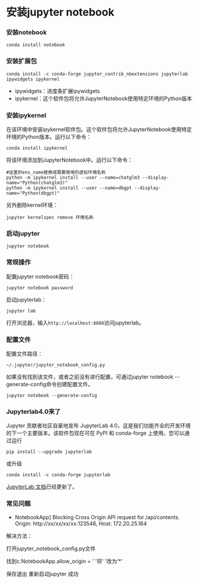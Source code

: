 # 安装jupyter notebook

### 安装notebook
```
conda install notebook
```

### 安装扩展包
```
conda install -c conda-forge jupyter_contrib_nbextensions jupyterlab ipywidgets ipykernel
```

 * ipywidgets：进度条扩展ipywidgets
 * ipykernel：这个软件包将允许JupyterNotebook使用特定环境的Python版本

### 安装ipykernel

在该环境中安装ipykernel软件包。这个软件包将允许JupyterNotebook使用特定环境的Python版本。运行以下命令：

```
conda install ipykernel
```

将该环境添加到JupyterNotebook中。运行以下命令：

```
#这里的env_name替换成需要使用的虚拟环境名称
python -m ipykernel install --user --name=chatglm3 --display-name="Python(chatglm3)"
python -m ipykernel install --user --name=dbgpt --display-name="Python(dbgpt)"
```

另外删除kernel环境：

```
jupyter kernelspec remove 环境名称
```

### 启动jupyter

```
jupyter notebook
```

### 常规操作

配置jupyter notebook密码：

```
jupyter notebook password
```

启动jupyterlab：

```
jupyter lab
```

打开浏览器，输入`http://localhost:8888`访问jupyterlab。

### 配置文件

配置文件路径：
```
~/.jupyter/jupyter_notebook_config.py
```

如果没有找到该文件，或者之前没有进行配置，可通过jupyter notebook --generate-config命令创建配置文件。

```
jupyter notebook --generate-config
```

### Jupyterlab4.0来了

Jupyter 贡献者社区自豪地宣布 JupyterLab 4.0，这是我们功能齐全的开发环境的下一个主要版本。该软件包现在可在 PyPI 和 conda-forge 上使用。您可以通过运行

```
pip install --upgrade jupyterlab
```

或升级

```
conda install -c conda-forge jupyterlab
```

[JupyterLab 文档](https://jupyterlab.readthedocs.io/en/latest/index.html)已经更新了。

### 常见问题

- NotebookApp] Blocking Cross Origin API request for /api/contents. Origin: http://xx/xx/xx/xx:123546, Host: 172.20.25.164

解决方法：

打开jupyter_notebook_config.py文件

找到c.NotebookApp.allow_origin = ' '将' '改为‘*’

保存退出 重新启动jupyter 成功
